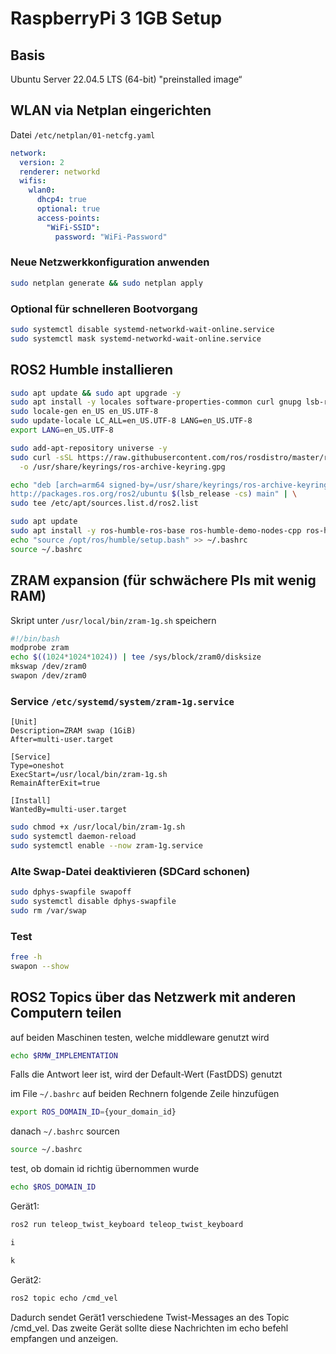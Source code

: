 # RaspberryPi 3 1GB Setup

## Basis

Ubuntu Server 22.04.5 LTS (64-bit) "preinstalled image“

## WLAN via Netplan eingerichten

Datei ```/etc/netplan/01-netcfg.yaml```

```yaml
network:
  version: 2
  renderer: networkd
  wifis:
    wlan0:
      dhcp4: true
      optional: true
      access-points:
        "WiFi-SSID":
          password: "WiFi-Password"

```

### Neue Netzwerkkonfiguration anwenden

```bash
sudo netplan generate && sudo netplan apply
```

### Optional für schnelleren Bootvorgang

```bash
sudo systemctl disable systemd-networkd-wait-online.service
sudo systemctl mask systemd-networkd-wait-online.service
```

## ROS2 Humble installieren

```bash
sudo apt update && sudo apt upgrade -y
sudo apt install -y locales software-properties-common curl gnupg lsb-release
sudo locale-gen en_US en_US.UTF-8
sudo update-locale LC_ALL=en_US.UTF-8 LANG=en_US.UTF-8
export LANG=en_US.UTF-8

sudo add-apt-repository universe -y
sudo curl -sSL https://raw.githubusercontent.com/ros/rosdistro/master/ros.key \
  -o /usr/share/keyrings/ros-archive-keyring.gpg

echo "deb [arch=arm64 signed-by=/usr/share/keyrings/ros-archive-keyring.gpg] \
http://packages.ros.org/ros2/ubuntu $(lsb_release -cs) main" | \
sudo tee /etc/apt/sources.list.d/ros2.list

sudo apt update
sudo apt install -y ros-humble-ros-base ros-humble-demo-nodes-cpp ros-humble-demo-nodes-py
echo "source /opt/ros/humble/setup.bash" >> ~/.bashrc
source ~/.bashrc
```

## ZRAM expansion (für schwächere PIs mit wenig RAM)

Skript unter ```/usr/local/bin/zram-1g.sh``` speichern

```bash
#!/bin/bash
modprobe zram
echo $((1024*1024*1024)) | tee /sys/block/zram0/disksize
mkswap /dev/zram0
swapon /dev/zram0
```

### Service ```/etc/systemd/system/zram-1g.service```

```service
[Unit]
Description=ZRAM swap (1GiB)
After=multi-user.target

[Service]
Type=oneshot
ExecStart=/usr/local/bin/zram-1g.sh
RemainAfterExit=true

[Install]
WantedBy=multi-user.target
```

```bash
sudo chmod +x /usr/local/bin/zram-1g.sh
sudo systemctl daemon-reload
sudo systemctl enable --now zram-1g.service
```

### Alte Swap-Datei deaktivieren (SDCard schonen)

```bash
sudo dphys-swapfile swapoff
sudo systemctl disable dphys-swapfile
sudo rm /var/swap
```

### Test

```bash
free -h
swapon --show
```

## ROS2 Topics über das Netzwerk mit anderen Computern teilen

auf beiden Maschinen testen, welche middleware genutzt wird

```bash
echo $RMW_IMPLEMENTATION
```

Falls die Antwort leer ist, wird der Default-Wert (FastDDS) genutzt

im File ```~/.bashrc``` auf beiden Rechnern folgende Zeile hinzufügen

```bash
export ROS_DOMAIN_ID={your_domain_id}
```

danach ```~/.bashrc``` sourcen

```bash
source ~/.bashrc
```

test, ob domain id richtig übernommen wurde

```bash
echo $ROS_DOMAIN_ID
```

Gerät1:

```bash
ros2 run teleop_twist_keyboard teleop_twist_keyboard

i

k
```

Gerät2:

```bash
ros2 topic echo /cmd_vel
```

Dadurch sendet Gerät1 verschiedene Twist-Messages an des Topic /cmd_vel. Das zweite Gerät sollte diese Nachrichten im echo befehl empfangen und anzeigen.